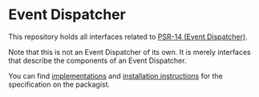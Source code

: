 Event Dispatcher
==============

This repository holds all interfaces related to [PSR-14 (Event Dispatcher)][psr-url].

Note that this is not an Event Dispatcher of its own. It is merely interfaces that describe the components of an Event Dispatcher.

You can find [implementations][implementation-url] and [installation instructions][package-url] for the specification on the packagist.

[psr-url]: https://www.php-fig.org/psr/psr-14/
[package-url]: https://packagist.org/packages/psr/event-dispatcher
[implementation-url]: https://packagist.org/providers/psr/event-dispatcher-implementation
